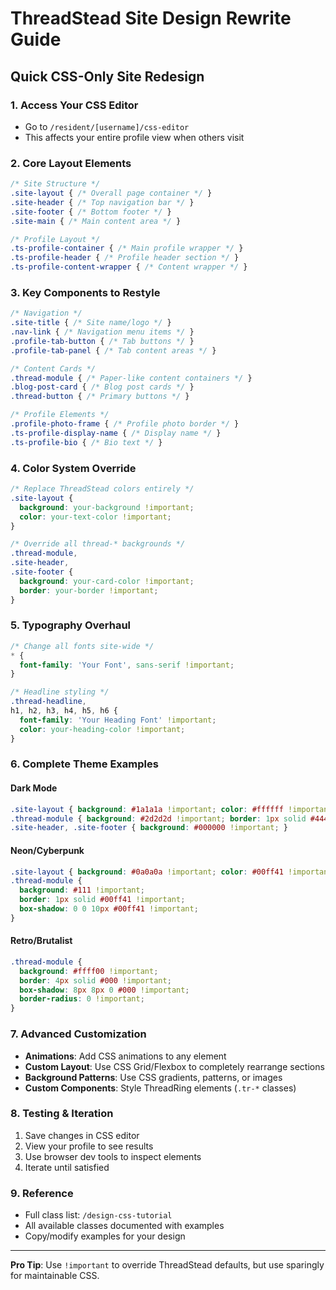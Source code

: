 # ThreadStead Site Design Rewrite Guide

## Quick CSS-Only Site Redesign

### 1. Access Your CSS Editor
- Go to `/resident/[username]/css-editor`
- This affects your entire profile view when others visit

### 2. Core Layout Elements

```css
/* Site Structure */
.site-layout { /* Overall page container */ }
.site-header { /* Top navigation bar */ }
.site-footer { /* Bottom footer */ }
.site-main { /* Main content area */ }

/* Profile Layout */
.ts-profile-container { /* Main profile wrapper */ }
.ts-profile-header { /* Profile header section */ }
.ts-profile-content-wrapper { /* Content wrapper */ }
```

### 3. Key Components to Restyle

```css
/* Navigation */
.site-title { /* Site name/logo */ }
.nav-link { /* Navigation menu items */ }
.profile-tab-button { /* Tab buttons */ }
.profile-tab-panel { /* Tab content areas */ }

/* Content Cards */
.thread-module { /* Paper-like content containers */ }
.blog-post-card { /* Blog post cards */ }
.thread-button { /* Primary buttons */ }

/* Profile Elements */
.profile-photo-frame { /* Profile photo border */ }
.ts-profile-display-name { /* Display name */ }
.ts-profile-bio { /* Bio text */ }
```

### 4. Color System Override

```css
/* Replace ThreadStead colors entirely */
.site-layout {
  background: your-background !important;
  color: your-text-color !important;
}

/* Override all thread-* backgrounds */
.thread-module,
.site-header,
.site-footer {
  background: your-card-color !important;
  border: your-border !important;
}
```

### 5. Typography Overhaul

```css
/* Change all fonts site-wide */
* {
  font-family: 'Your Font', sans-serif !important;
}

/* Headline styling */
.thread-headline,
h1, h2, h3, h4, h5, h6 {
  font-family: 'Your Heading Font' !important;
  color: your-heading-color !important;
}
```

### 6. Complete Theme Examples

#### Dark Mode
```css
.site-layout { background: #1a1a1a !important; color: #ffffff !important; }
.thread-module { background: #2d2d2d !important; border: 1px solid #444 !important; }
.site-header, .site-footer { background: #000000 !important; }
```

#### Neon/Cyberpunk
```css
.site-layout { background: #0a0a0a !important; color: #00ff41 !important; }
.thread-module { 
  background: #111 !important; 
  border: 1px solid #00ff41 !important;
  box-shadow: 0 0 10px #00ff41 !important;
}
```

#### Retro/Brutalist
```css
.thread-module {
  background: #ffff00 !important;
  border: 4px solid #000 !important;
  box-shadow: 8px 8px 0 #000 !important;
  border-radius: 0 !important;
}
```

### 7. Advanced Customization

- **Animations**: Add CSS animations to any element
- **Custom Layout**: Use CSS Grid/Flexbox to completely rearrange sections
- **Background Patterns**: Use CSS gradients, patterns, or images
- **Custom Components**: Style ThreadRing elements (`.tr-*` classes)

### 8. Testing & Iteration

1. Save changes in CSS editor
2. View your profile to see results
3. Use browser dev tools to inspect elements
4. Iterate until satisfied

### 9. Reference

- Full class list: `/design-css-tutorial`
- All available classes documented with examples
- Copy/modify examples for your design

---

**Pro Tip**: Use `!important` to override ThreadStead defaults, but use sparingly for maintainable CSS.